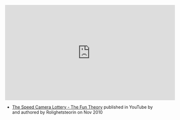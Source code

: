 <iframe width="560" height="315" src="https://www.youtube.com/embed/iynzHWwJXaA" title="YouTube video player" frameborder="0" allow="accelerometer; autoplay; clipboard-write; encrypted-media; gyroscope; picture-in-picture; web-share" allowfullscreen></iframe>

- [The Speed Camera Lottery - The Fun Theory](https://www.youtube.com/watch?v=iynzHWwJXaA) published in YouTube by  and authored by Rolighetsteorin on Nov 2010

